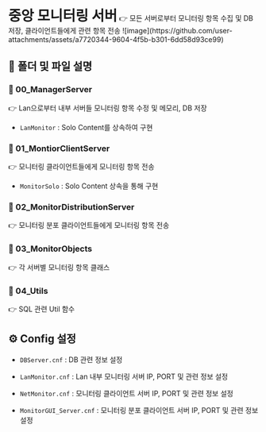 <h1 style="display:inline">중앙 모니터링 서버</h1> 👉 모든 서버로부터 모니터링 항목 수집 및 DB 저장, 클라이언트들에게 관련 항목 전송 
![image](https://github.com/user-attachments/assets/a7720344-9604-4f5b-b301-6dd58d93ce99)

## 📂 폴더 및 파일 설명
  ### 📄 00_ManagerServer 
 👉 Lan으로부터 내부 서버들 모니터링 항목 수정 및 메모리, DB 저장
- `LanMonitor` : Solo Content를 상속하여 구현
### 📄 01_MontiorClientServer
 👉 모니터링 클라이언트들에게 모니터링 항목 전송
- `MonitorSolo` : Solo Content 상속을 통해 구현
### 📄 02_MonitorDistributionServer
 👉 모니터링 분포 클라이언트들에게 모니터링 항목 전송
### 📄 03_MonitorObjects
 👉 각 서버별 모니터링 항목 클래스
### 📄 04_Utils
 👉 SQL 관련 Util 함수
## ⚙️ Config 설정
- `DBServer.cnf` : DB 관련 정보 설정

- `LanMonitor.cnf` : Lan 내부 모니터링 서버 IP, PORT 및 관련 정보 설정

- `NetMonitor.cnf` : 모니터링 클라이언트 서버 IP, PORT 및 관련 정보 설정

- `MonitorGUI_Server.cnf` : 모니터링 분포 클라이언트 서버 IP, PORT 및 관련 정보 설정


